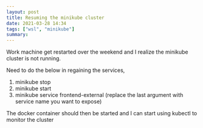 ```yaml
---
layout: post
title: Resuming the minikube cluster
date: 2021-03-28 14:34
tags: ["wsl", "minikube"]
summary:
---
```


Work machine get restarted over the weekend and I realize the minikube cluster is not running.

Need to do the below in regaining the services,

1. minikube stop
2. minikube start
3. minikube service frontend-external (replace the last argument with service name you want to expose)

The docker container should then be started and I can start using kubectl to monitor the cluster
